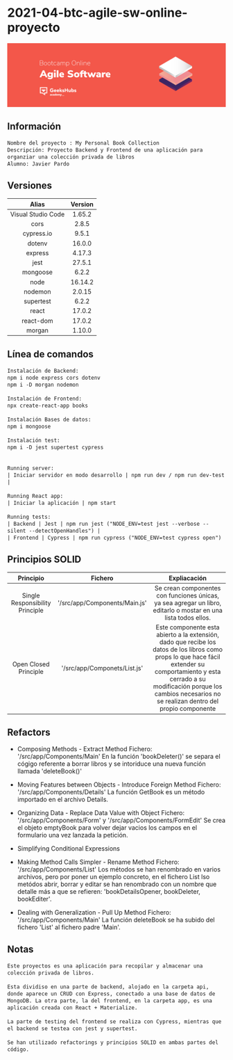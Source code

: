 # 2021-04-btc-agile-sw-online-proyecto

<p align="center">
    <img src="https://github.com/GeeksHubsAcademy/2020-geekshubs-media/blob/master/image/githubagilesoftware.jpg" >	
</p>

## Información
```
Nombre del proyecto : My Personal Book Collection
Descripción: Proyecto Backend y Frontend de una aplicación para organziar una colección privada de libros 
Alumno: Javier Pardo
```

## Versiones
| Alias | Version |
| :-------: | :------: |
| Visual Studio Code| 1.65.2  | 
| cors | 2.8.5 |
| cypress.io | 9.5.1 | 
| dotenv | 16.0.0 |
| express  | 4.17.3 |
| jest | 27.5.1 |
| mongoose | 6.2.2 |
| node | 16.14.2 |
| nodemon | 2.0.15 |
| supertest | 6.2.2 |
| react | 17.0.2 
| react-dom | 17.0.2 |
| morgan | 1.10.0 |


## Línea de comandos
```
Instalación de Backend:
npm i node express cors dotenv
npm i -D morgan nodemon

Instalación de Frontend:
npx create-react-app books

Instalación Bases de datos:
npm i mongoose

Instalación test:
npm i -D jest supertest cypress


Running server:
| Iniciar servidor en modo desarrollo | npm run dev / npm run dev-test |

Running React app:
| Iniciar la aplicación | npm start

Running tests:
| Backend | Jest | npm run jest ("NODE_ENV=test jest --verbose --silent --detectOpenHandles") |
| Frontend | Cypress | npm run cypress ("NODE_ENV=test cypress open")

```
## Principios SOLID
| Principio | Fichero | Expliacación |
| :-------: | :------: | :------: |
| Single Responsibility Principle | '/src/app/Components/Main.js'  |  Se crean componentes con funciones únicas, ya sea agregar un libro, editarlo o mostar en una lista todos ellos. |
| Open Closed Principle | '/src/app/Componets/List.js'  | Este componente esta abierto a la extensión, dado que recibe los datos de los libros como props lo que hace fácil extender su comportamiento y esta cerrado a su modificación porque los cambios necesarios no se realizan dentro del propio componente |
## Refactors
- Composing Methods - Extract Method
Fichero: '/src/app/Components/Main'
En la función 'bookDeleter()' se separa el cógigo referente a borrar libros y se intoriduce una nueva función llamada 'deleteBook()'

- Moving Features between Objects - Introduce Foreign Method
Fichero: '/src/app/Components/Details'
La función GetBook es un método importado en el archivo Details.

- Organizing Data - Replace Data Value with Object
Fichero: '/src/app/Components/Form' y '/src/app/Components/FormEdit'
Se crea el objeto emptyBook para volver dejar vacios los campos en el formulario una vez lanzada la petición.

- Simplifying Conditional Expressions

- Making Method Calls Simpler - Rename Method
Fichero: '/src/app/Components/List'
Los métodos se han renombrado en varios archivos, pero por poner un ejemplo concreto, en el fichero List lso metódos abrir, borrar y editar se han renombrado con un nombre que detalle más a que se refieren: 'bookDetailsOpener, bookDeleter, bookEditer'.

- Dealing with Generalization - Pull Up Method
Fichero: '/src/app/Components/Main'
La función deleteBook se ha subido del fichero 'List' al fichero padre 'Main'.


## Notas
```
Este proyectos es una aplicación para recopilar y almacenar una colección privada de libros. 

Esta dividiso en una parte de backend, alojado en la carpeta api, donde aparece un CRUD con Express, conectado a una base de datos de MongoDB. La otra parte, la del frontend, en la carpeta app, es una aplicación creada con React + Materialize.

La parte de testing del frontend se realiza con Cypress, mientras que el backend se testea con jest y supertest.

Se han utilizado refactorings y principios SOLID en ambas partes del código.
```
